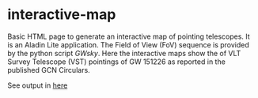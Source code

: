 # interactive-map
Basic HTML page to generate an interactive map of pointing telescopes.
It is an Aladin Lite application. The Field of View (FoV) sequence is provided by the python script *GWsky*.
Here the interactive maps show the of VLT Survey Telescope (VST) pointings of GW 151226 as reported
in the published GCN Circulars. 

See output in [here](http://htmlpreview.github.io/?https://github.com/ggreco77/interactive-map/blob/master/vst_observation_gw151226.html)

